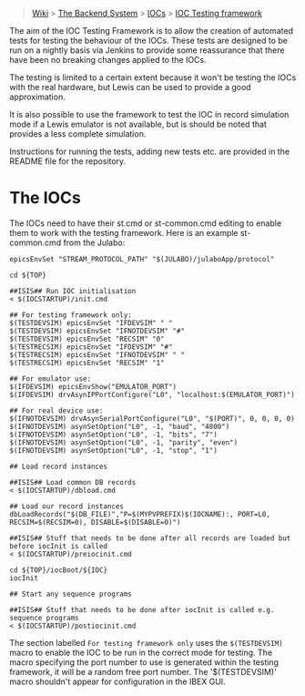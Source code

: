 > [Wiki](Home) > [The Backend System](The-Backend-System) > [IOCs](IOCs) > [IOC Testing framework](IOC-Testing-Framework)

The aim of the IOC Testing Framework is to allow the creation of automated tests for testing the behaviour of the IOCs. These tests are designed to be run on a nightly basis via Jenkins to provide some reassurance that there have been no breaking changes applied to the IOCs.

The testing is limited to a certain extent because it won't be testing the IOCs with the real hardware, but Lewis can be used to provide a good approximation.

It is also possible to use the framework to test the IOC in record simulation mode if a Lewis emulator is not available, but is should be noted that provides a less complete simulation.

Instructions for running the tests, adding new tests etc. are provided in the README file for the repository.

# The IOCs
The IOCs need to have their st.cmd or st-common.cmd editing to enable them to work with the testing framework.
Here is an example st-common.cmd from the Julabo:

```
epicsEnvSet "STREAM_PROTOCOL_PATH" "$(JULABO)/julaboApp/protocol"

cd ${TOP}

##ISIS## Run IOC initialisation
< $(IOCSTARTUP)/init.cmd

## For testing framework only:
$(TESTDEVSIM) epicsEnvSet "IFDEVSIM" " "
$(TESTDEVSIM) epicsEnvSet "IFNOTDEVSIM" "#" 
$(TESTDEVSIM) epicsEnvSet "RECSIM" "0"
$(TESTRECSIM) epicsEnvSet "IFDEVSIM" "#"
$(TESTRECSIM) epicsEnvSet "IFNOTDEVSIM" " " 
$(TESTRECSIM) epicsEnvSet "RECSIM" "1"

## For emulator use:
$(IFDEVSIM) epicsEnvShow("EMULATOR_PORT") 
$(IFDEVSIM) drvAsynIPPortConfigure("L0", "localhost:$(EMULATOR_PORT)")

## For real device use:
$(IFNOTDEVSIM) drvAsynSerialPortConfigure("L0", "$(PORT)", 0, 0, 0, 0)
$(IFNOTDEVSIM) asynSetOption("L0", -1, "baud", "4800")
$(IFNOTDEVSIM) asynSetOption("L0", -1, "bits", "7")
$(IFNOTDEVSIM) asynSetOption("L0", -1, "parity", "even")
$(IFNOTDEVSIM) asynSetOption("L0", -1, "stop", "1")

## Load record instances

##ISIS## Load common DB records 
< $(IOCSTARTUP)/dbload.cmd

## Load our record instances
dbLoadRecords("$(DB_FILE)","P=$(MYPVPREFIX)$(IOCNAME):, PORT=L0, RECSIM=$(RECSIM=0), DISABLE=$(DISABLE=0)")

##ISIS## Stuff that needs to be done after all records are loaded but before iocInit is called 
< $(IOCSTARTUP)/preiocinit.cmd

cd ${TOP}/iocBoot/${IOC}
iocInit

## Start any sequence programs

##ISIS## Stuff that needs to be done after iocInit is called e.g. sequence programs 
< $(IOCSTARTUP)/postiocinit.cmd
```
The section labelled `For testing framework only` uses the `$(TESTDEVSIM)` macro to enable the IOC to be run in the correct mode for testing. The macro specifying the port number to use is generated within the testing framework, it will be a random free port number.
The '$(TESTDEVSIM)' macro shouldn't appear for configuration in the IBEX GUI.



